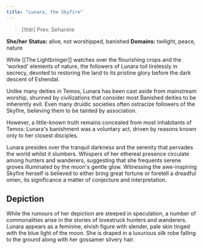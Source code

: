 ```yaml
---
title: "Lunara, the Skyfire"
---
```


> [!tldr] Prev. Sehanine

**She/her**
**Status:** alive, not worshipped, banished
**Domains:** twilight, peace, nature

While [[The Lightbringer]] watches over the flourishing crops and the 'worked' elements of nature, the followers of Lunara toil tirelessly in secrecy, devoted to restoring the land to its pristine glory before the dark descent of Eshendal.

Unlike many deities in Temos, Lunara has been cast aside from mainstream worship, shunned by civilizations that consider most Banished deities to be inherently evil. Even many druidic societies often ostracize followers of the Skyfire, believing them to be tainted by association.

However, a little-known truth remains concealed from most inhabitants of Temos: Lunara's banishment was a voluntary act, driven by reasons known only to her closest disciples.

Lunara presides over the tranquil darkness and the serenity that pervades the world whilst it slumbers. Whispers of her ethereal presence circulate among hunters and wanderers, suggesting that she frequents serene groves illuminated by the moon's gentle glow. Witnessing the awe-inspiring Skyfire herself is believed to either bring great fortune or foretell a dreadful omen, its significance a matter of conjecture and interpretation.

## Depiction

While the rumours of her depiction are steeped in speculation, a number of commonalities arise in the stories of lovestruck hunters and wanderers. Lunara appears as a feminine, elvish figure with slender, pale skin tinged with the blue light of the moon. She is draped in a luxurious silk robe falling to the ground along with her gossamer silvery hair.